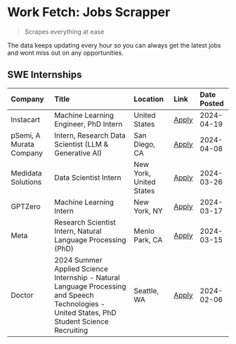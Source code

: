 # Work Fetch: Jobs Scrapper
> Scrapes everything at ease

The data keeps updating every hour so you can always get the latest jobs and wont miss out on any opportunities.

## SWE Internships
<!--START_SECTION:workfetch-->
| Company                 | Title                                                                                                                                        | Location                | Link                                                                                                                                                                                                                                                                                                                                                | Date Posted   |
|:------------------------|:---------------------------------------------------------------------------------------------------------------------------------------------|:------------------------|:----------------------------------------------------------------------------------------------------------------------------------------------------------------------------------------------------------------------------------------------------------------------------------------------------------------------------------------------------|:--------------|
| Instacart               | Machine Learning Engineer, PhD Intern                                                                                                        | United States           | [Apply](https://www.linkedin.com/jobs/view/machine-learning-engineer-phd-intern-at-instacart-3901991739?position=2&pageNum=0&refId=MHb0R0WA1VteqMwflDkh6g%3D%3D&trackingId=f9AviuoHFv%2FfmMaRANpNWw%3D%3D&trk=public_jobs_jserp-result_search-card)                                                                                                 | 2024-04-19    |
| pSemi, A Murata Company | Intern, Research Data Scientist (LLM & Generative AI)                                                                                        | San Diego, CA           | [Apply](https://www.linkedin.com/jobs/view/intern-research-data-scientist-llm-generative-ai-at-psemi-a-murata-company-3887074168?position=3&pageNum=0&refId=MHb0R0WA1VteqMwflDkh6g%3D%3D&trackingId=JllLnPOzym07tYcaQmrr3g%3D%3D&trk=public_jobs_jserp-result_search-card)                                                                          | 2024-04-08    |
| Medidata Solutions      | Data Scientist Intern                                                                                                                        | New York, United States | [Apply](https://www.linkedin.com/jobs/view/data-scientist-intern-at-medidata-solutions-3810253704?position=7&pageNum=0&refId=MHb0R0WA1VteqMwflDkh6g%3D%3D&trackingId=msHFdeLNoGjG3ux1Z77gAA%3D%3D&trk=public_jobs_jserp-result_search-card)                                                                                                         | 2024-03-26    |
| GPTZero                 | Machine Learning Intern                                                                                                                      | New York, NY            | [Apply](https://www.linkedin.com/jobs/view/machine-learning-intern-at-gptzero-3860723963?position=6&pageNum=0&refId=MHb0R0WA1VteqMwflDkh6g%3D%3D&trackingId=V1ZI%2FJDt6ickhlDfzirTgQ%3D%3D&trk=public_jobs_jserp-result_search-card)                                                                                                                | 2024-03-17    |
| Meta                    | Research Scientist Intern, Natural Language Processing (PhD)                                                                                 | Menlo Park, CA          | [Apply](https://www.linkedin.com/jobs/view/research-scientist-intern-natural-language-processing-phd-at-meta-3858718375?position=8&pageNum=0&refId=MHb0R0WA1VteqMwflDkh6g%3D%3D&trackingId=hMG2mA%2FSj2CRV%2Fax9Tm7Lg%3D%3D&trk=public_jobs_jserp-result_search-card)                                                                               | 2024-03-15    |
| Doctor                  | 2024 Summer Applied Science Internship - Natural Language Processing and Speech Technologies - United States, PhD Student Science Recruiting | Seattle, WA             | [Apply](https://www.linkedin.com/jobs/view/2024-summer-applied-science-internship-natural-language-processing-and-speech-technologies-united-states-phd-student-science-recruiting-at-doctor-3819405754?position=9&pageNum=0&refId=MHb0R0WA1VteqMwflDkh6g%3D%3D&trackingId=zdx82KqBkD%2Fy6ao8KY3BWw%3D%3D&trk=public_jobs_jserp-result_search-card) | 2024-02-06    |
<!--END_SECTION:workfetch-->
